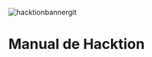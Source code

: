 
![hacktionbannergit](https://github.com/xVrzBx/Hacktion/assets/91161604/84748789-da10-40ca-9887-f9d35bbb5a1c)

# Manual de Hacktion
